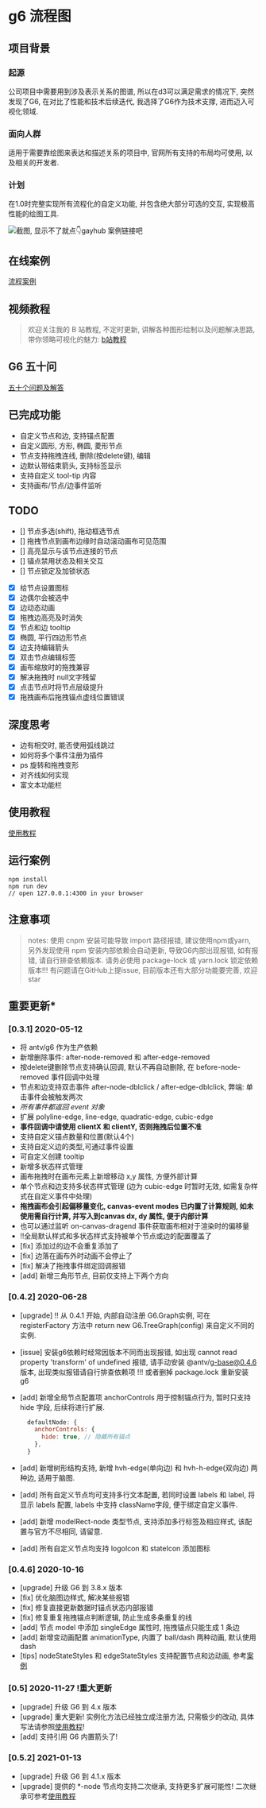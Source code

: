 # g6 流程图

## 项目背景

### 起源

公司项目中需要用到涉及表示关系的图谱, 所以在d3可以满足需求的情况下, 突然发现了G6, 在对比了性能和技术后续迭代, 我选择了G6作为技术支撑, 进而迈入可视化领域.

### 面向人群

适用于需要靠绘图来表达和描述关系的项目中, 官网所有支持的布局均可使用, 以及相关的开发者.

### 计划

在1.0时完整实现所有流程化的自定义功能, 并包含绝大部分可选的交互, 实现极高性能的绘图工具.

![截图, 显示不了就点👇gayhub 案例链接吧](https://github.com/claudewowo/welabx-g6/blob/master/screenshot/screenshot.png)

## 在线案例

[流程案例](https://claudewowo.github.io/welabx-g6/build/?_blank)

## 视频教程

> 欢迎关注我的 B 站教程, 不定时更新, 讲解各种图形绘制以及问题解决思路, 带你领略可视化的魅力:
[b站教程](http://www.bilibili.com/video/BV1YX4y1u7bB?share_medium=android&share_source=copy_link&bbid=XYECCEEEA651E106BC16F360C66C12F72B7CB&ts=1608714329434)

## G6 五十问

[五十个问题及解答](https://github.com/claudewowo/welabx-g6/blob/master/FAQ.md)

## 已完成功能

- 自定义节点和边, 支持锚点配置
- 自定义圆形, 方形, 椭圆, 菱形节点
- 节点支持拖拽连线, 删除(按delete键), 编辑
- 边默认带结束箭头, 支持标签显示
- 支持自定义 tool-tip 内容
- 支持画布/节点/边事件监听

## TODO

- [] 节点多选(shift), 拖动框选节点
- [] 拖拽节点到画布边缘时自动滚动画布可见范围
- [] 高亮显示与该节点连接的节点
- [] 锚点禁用状态及相关交互
- [] 节点锁定及加锁状态

- [x] 给节点设置图标
- [x] 边偶尔会被选中
- [x] 边动态动画
- [x] 拖拽边高亮及时消失
- [x] 节点和边 tooltip
- [x] 椭圆, 平行四边形节点
- [x] 边支持编辑箭头
- [x] 双击节点编辑标签
- [x] 画布缩放时的拖拽兼容
- [x] 解决拖拽时 null文字残留
- [x] 点击节点时将节点层级提升
- [x] 拖拽画布后拖拽锚点虚线位置错误

## 深度思考

- 边有相交时, 能否使用弧线跳过
- 如何将多个事件注册为插件
- ps 旋转和拖拽变形
- 对齐线如何实现
- 富文本功能栏

## 使用教程

[使用教程](https://github.com/claudewowo/welabx-g6/blob/master/GUIDE.md)

## 运行案例

```ssh
npm install
npm run dev
// open 127.0.0.1:4300 in your browser
```

## 注意事项

> notes: 使用 cnpm 安装可能导致 import 路径报错, 建议使用npm或yarn, 另外发现使用 npm 安装内部依赖会自动更新, 导致G6内部出现报错, 如有报错, 请自行排查依赖版本. 请务必使用 package-lock 或 yarn.lock 锁定依赖版本!!!
> 有问题请在GitHub上提issue, 目前版本还有大部分功能要完善, 欢迎star

## 重要更新*

### [0.3.1] 2020-05-12

- 将 antv/g6 作为生产依赖
- 新增删除事件: after-node-removed 和 after-edge-removed
- 按delete键删除节点支持确认回调, 默认不再自动删除, 在 before-node-removed 事件回调中处理
- 节点和边支持双击事件 after-node-dblclick / after-edge-dblclick, 弊端: 单击事件会被触发两次
- *所有事件都返回 event 对象*
- 扩展 polyline-edge, line-edge, quadratic-edge, cubic-edge
- **事件回调中请使用 clientX 和 clientY, 否则拖拽后位置不准**
- 支持自定义锚点数量和位置(默认4个)
- 支持自定义边的类型,可通过事件设置
- 可自定义创建 tooltip
- 新增多状态样式管理
- 画布拖拽时在画布元素上新增移动 x,y 属性, 方便外部计算
- 单个节点和边支持多状态样式管理 (边为 cubic-edge 时暂时无效, 如需复杂样式在自定义事件中处理)
- **拖拽画布会引起偏移量变化, canvas-event modes 已内置了计算规则, 如未使用需自行计算, 并写入到canvas dx, dy 属性, 便于内部计算**
- 也可以通过监听 on-canvas-dragend 事件获取画布相对于渲染时的偏移量
- !!全局默认样式和多状态样式支持被单个节点或边的配置覆盖了
- [fix] 添加过的边不会重复添加了
- [fix] 边落在画布外时动画不会停止了
- [fix] 解决了拖拽事件绑定回调报错
- [add] 新增三角形节点, 目前仅支持上下两个方向

### [0.4.2] 2020-06-28

- [upgrade] !! 从 0.4.1 开始, 内部自动注册 G6.Graph实例, 可在 registerFactory 方法中 return new G6.TreeGraph(config) 来自定义不同的实例.
- [issue] 安装g6依赖时经常因版本不同而出现报错, 如出现 cannot read property 'transform' of undefined 报错, 请手动安装 @antv/g-base@0.4.6 版本, 出现类似报错请自行排查依赖项 !!! 或者删掉 package.lock 重新安装 g6
- [add] 新增全局节点配置项 anchorControls 用于控制锚点行为, 暂时只支持 hide 字段, 后续将进行扩展.

  ```js
    defaultNode: {
      anchorControls: {
        hide: true, // 隐藏所有锚点
      },
    }
  ```

- [add] 新增树形结构支持, 新增 hvh-edge(单向边) 和 hvh-h-edge(双向边) 两种边, 适用于脑图.
- [add] 所有自定义节点均可支持多行文本配置, 若同时设置 labels 和 label, 将显示 labels 配置, labels 中支持 className字段, 便于绑定自定义事件.
- [add] 新增 modelRect-node 类型节点, 支持添加多行标签及相应样式, 该配置与官方不尽相同, 请留意.
- [add] 所有自定义节点均支持 logoIcon 和 stateIcon 添加图标

### [0.4.6] 2020-10-16

- [upgrade] 升级 G6 到 3.8.x 版本
- [fix] 优化脑图边样式, 解决某些报错
- [fix] 修复直接更新数据时锚点状态内部报错
- [fix] 修复重复拖拽锚点判断逻辑, 防止生成多条重复的线
- [add] 节点 model 中添加 singleEdge 属性时, 拖拽锚点只能生成 1 条边
- [add] 新增变动画配置 animationType, 内置了 ball/dash 两种动画, 默认使用 dash
- [tips] nodeStateStyles 和 edgeStateStyles 支持配置节点和边动画, 参考[案例](https://github.com/claudewowo/welabx-g6/blob/master/GUIDE.md)

### [0.5] 2020-11-27 !重大更新

- [upgrade] 升级 G6 到 4.x 版本
- [upgrade] 重大更新! 实例化方法已经独立成注册方法, 只需极少的改动, 具体写法请参照[使用教程](https://github.com/claudewowo/welabx-g6/blob/master/GUIDE.md)!
- [add] 支持引用 G6 内置箭头了!

### [0.5.2] 2021-01-13

- [upgrade] 升级 G6 到 4.1.x 版本
- [upgrade] 提供的 *-node 节点均支持二次继承, 支持更多扩展可能性! 二次继承可参考[使用教程](https://github.com/claudewowo/welabx-g6/blob/master/GUIDE.md#二次继承)
